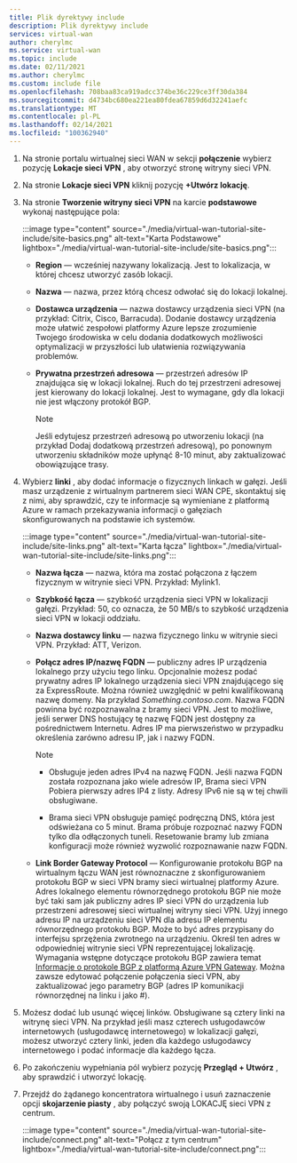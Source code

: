```yaml
---
title: Plik dyrektywy include
description: Plik dyrektywy include
services: virtual-wan
author: cherylmc
ms.service: virtual-wan
ms.topic: include
ms.date: 02/11/2021
ms.author: cherylmc
ms.custom: include file
ms.openlocfilehash: 708baa83ca919adcc374be36c229ce3ff30da384
ms.sourcegitcommit: d4734bc680ea221ea80fdea67859d6d32241aefc
ms.translationtype: MT
ms.contentlocale: pl-PL
ms.lasthandoff: 02/14/2021
ms.locfileid: "100362940"
---
```

1. Na stronie portalu wirtualnej sieci WAN w sekcji **połączenie** wybierz pozycję **Lokacje sieci VPN** , aby otworzyć stronę witryny sieci VPN.
1. Na stronie **Lokacje sieci VPN** kliknij pozycję **+Utwórz lokację**.
1. Na stronie **Tworzenie witryny sieci VPN** na karcie **podstawowe** wykonaj następujące pola:

   :::image type="content" source="./media/virtual-wan-tutorial-site-include/site-basics.png" alt-text="Karta Podstawowe" lightbox="./media/virtual-wan-tutorial-site-include/site-basics.png":::

    * **Region** — wcześniej nazywany lokalizacją. Jest to lokalizacja, w której chcesz utworzyć zasób lokacji.
    * **Nazwa** — nazwa, przez którą chcesz odwołać się do lokacji lokalnej.
    * **Dostawca urządzenia** — nazwa dostawcy urządzenia sieci VPN (na przykład: Citrix, Cisco, Barracuda). Dodanie dostawcy urządzenia może ułatwić zespołowi platformy Azure lepsze zrozumienie Twojego środowiska w celu dodania dodatkowych możliwości optymalizacji w przyszłości lub ułatwienia rozwiązywania problemów.
    * **Prywatna przestrzeń adresowa** — przestrzeń adresów IP znajdująca się w lokacji lokalnej. Ruch do tej przestrzeni adresowej jest kierowany do lokacji lokalnej. Jest to wymagane, gdy dla lokacji nie jest włączony protokół BGP.
    
      >[!NOTE]
      >Jeśli edytujesz przestrzeń adresową po utworzeniu lokacji (na przykład Dodaj dodatkową przestrzeń adresową), po ponownym utworzeniu składników może upłynąć 8-10 minut, aby zaktualizować obowiązujące trasy.
      >
1. Wybierz **linki** , aby dodać informacje o fizycznych linkach w gałęzi. Jeśli masz urządzenie z wirtualnym partnerem sieci WAN CPE, skontaktuj się z nimi, aby sprawdzić, czy te informacje są wymieniane z platformą Azure w ramach przekazywania informacji o gałęziach skonfigurowanych na podstawie ich systemów.

   :::image type="content" source="./media/virtual-wan-tutorial-site-include/site-links.png" alt-text="Karta łącza" lightbox="./media/virtual-wan-tutorial-site-include/site-links.png":::

   * **Nazwa łącza** — nazwa, która ma zostać połączona z łączem fizycznym w witrynie sieci VPN. Przykład: Mylink1.
   * **Szybkość łącza** — szybkość urządzenia sieci VPN w lokalizacji gałęzi. Przykład: 50, co oznacza, że 50 MB/s to szybkość urządzenia sieci VPN w lokacji oddziału.
   * **Nazwa dostawcy linku** — nazwa fizycznego linku w witrynie sieci VPN. Przykład: ATT, Verizon.
   * **Połącz adres IP/nazwę FQDN** — publiczny adres IP urządzenia lokalnego przy użyciu tego linku. Opcjonalnie możesz podać prywatny adres IP lokalnego urządzenia sieci VPN znajdującego się za ExpressRoute. Można również uwzględnić w pełni kwalifikowaną nazwę domeny. Na przykład *Something.contoso.com*. Nazwa FQDN powinna być rozpoznawalna z bramy sieci VPN. Jest to możliwe, jeśli serwer DNS hostujący tę nazwę FQDN jest dostępny za pośrednictwem Internetu. Adres IP ma pierwszeństwo w przypadku określenia zarówno adresu IP, jak i nazwy FQDN.

     >[!NOTE]
     >
     >* Obsługuje jeden adres IPv4 na nazwę FQDN. Jeśli nazwa FQDN została rozpoznana jako wiele adresów IP, Brama sieci VPN Pobiera pierwszy adres IP4 z listy. Adresy IPv6 nie są w tej chwili obsługiwane.
     >
     >* Brama sieci VPN obsługuje pamięć podręczną DNS, która jest odświeżana co 5 minut. Brama próbuje rozpoznać nazwy FQDN tylko dla odłączonych tuneli. Resetowanie bramy lub zmiana konfiguracji może również wyzwolić rozpoznawanie nazw FQDN.
     >
   * **Link Border Gateway Protocol** — Konfigurowanie protokołu BGP na wirtualnym łączu WAN jest równoznaczne z skonfigurowaniem protokołu BGP w sieci VPN bramy sieci wirtualnej platformy Azure. Adres lokalnego elementu równorzędnego protokołu BGP nie może być taki sam jak publiczny adres IP sieci VPN do urządzenia lub przestrzeni adresowej sieci wirtualnej witryny sieci VPN. Użyj innego adresu IP na urządzeniu sieci VPN dla adresu IP elementu równorzędnego protokołu BGP. Może to być adres przypisany do interfejsu sprzężenia zwrotnego na urządzeniu. Określ ten adres w odpowiedniej witrynie sieci VPN reprezentującej lokalizację.  Wymagania wstępne dotyczące protokołu BGP zawiera temat [Informacje o protokole BGP z platformą Azure VPN Gateway](../articles/vpn-gateway/vpn-gateway-bgp-overview.md). Można zawsze edytować połączenie połączenia sieci VPN, aby zaktualizować jego parametry BGP (adres IP komunikacji równorzędnej na linku i jako #).
1. Możesz dodać lub usunąć więcej linków. Obsługiwane są cztery linki na witrynę sieci VPN. Na przykład jeśli masz czterech usługodawców internetowych (usługodawcę internetowego) w lokalizacji gałęzi, możesz utworzyć cztery linki, jeden dla każdego usługodawcy internetowego i podać informacje dla każdego łącza.
1. Po zakończeniu wypełniania pól wybierz pozycję **Przegląd + Utwórz** , aby sprawdzić i utworzyć lokację.
1. Przejdź do żądanego koncentratora wirtualnego i usuń zaznaczenie opcji **skojarzenie piasty** , aby połączyć swoją LOKACJĘ sieci VPN z centrum.

   :::image type="content" source="./media/virtual-wan-tutorial-site-include/connect.png" alt-text="Połącz z tym centrum" lightbox="./media/virtual-wan-tutorial-site-include/connect.png":::
